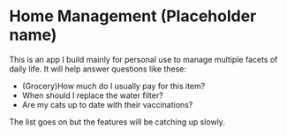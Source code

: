 # Home Management (Placeholder name)

This is an app I build mainly for personal use to manage multiple facets of daily life. It will help answer questions like these:

- (Grocery)How much do I usually pay for this item?
- When should I replace the water filter?
- Are my cats up to date with their vaccinations?

The list goes on but the features will be catching up slowly.
